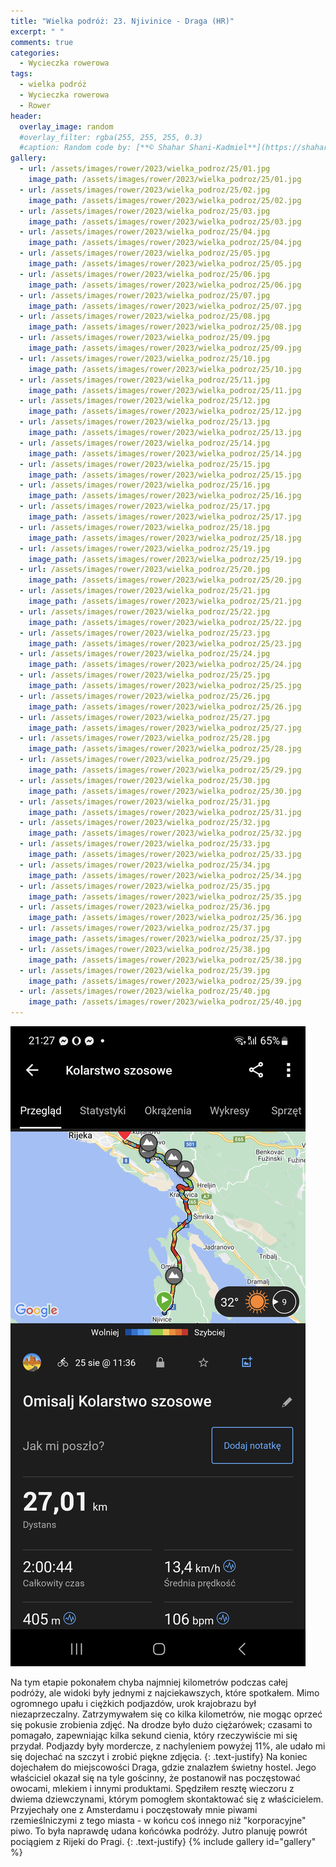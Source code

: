 ```yaml
---
title: "Wielka podróż: 23. Njivinice - Draga (HR)"
excerpt: " "
comments: true
categories:
  - Wycieczka rowerowa
tags:
  - wielka podróż
  - Wycieczka rowerowa
  - Rower
header:
  overlay_image: random
  #overlay_filter: rgba(255, 255, 255, 0.3)
  #caption: Random code by: [**© Shahar Shani-Kadmiel**](https://shaharkadmiel.github.io)"
gallery:
  - url: /assets/images/rower/2023/wielka_podroz/25/01.jpg
    image_path: /assets/images/rower/2023/wielka_podroz/25/01.jpg
  - url: /assets/images/rower/2023/wielka_podroz/25/02.jpg
    image_path: /assets/images/rower/2023/wielka_podroz/25/02.jpg
  - url: /assets/images/rower/2023/wielka_podroz/25/03.jpg
    image_path: /assets/images/rower/2023/wielka_podroz/25/03.jpg
  - url: /assets/images/rower/2023/wielka_podroz/25/04.jpg
    image_path: /assets/images/rower/2023/wielka_podroz/25/04.jpg
  - url: /assets/images/rower/2023/wielka_podroz/25/05.jpg
    image_path: /assets/images/rower/2023/wielka_podroz/25/05.jpg
  - url: /assets/images/rower/2023/wielka_podroz/25/06.jpg
    image_path: /assets/images/rower/2023/wielka_podroz/25/06.jpg
  - url: /assets/images/rower/2023/wielka_podroz/25/07.jpg
    image_path: /assets/images/rower/2023/wielka_podroz/25/07.jpg
  - url: /assets/images/rower/2023/wielka_podroz/25/08.jpg
    image_path: /assets/images/rower/2023/wielka_podroz/25/08.jpg
  - url: /assets/images/rower/2023/wielka_podroz/25/09.jpg
    image_path: /assets/images/rower/2023/wielka_podroz/25/09.jpg
  - url: /assets/images/rower/2023/wielka_podroz/25/10.jpg
    image_path: /assets/images/rower/2023/wielka_podroz/25/10.jpg
  - url: /assets/images/rower/2023/wielka_podroz/25/11.jpg
    image_path: /assets/images/rower/2023/wielka_podroz/25/11.jpg
  - url: /assets/images/rower/2023/wielka_podroz/25/12.jpg
    image_path: /assets/images/rower/2023/wielka_podroz/25/12.jpg
  - url: /assets/images/rower/2023/wielka_podroz/25/13.jpg
    image_path: /assets/images/rower/2023/wielka_podroz/25/13.jpg
  - url: /assets/images/rower/2023/wielka_podroz/25/14.jpg
    image_path: /assets/images/rower/2023/wielka_podroz/25/14.jpg
  - url: /assets/images/rower/2023/wielka_podroz/25/15.jpg
    image_path: /assets/images/rower/2023/wielka_podroz/25/15.jpg
  - url: /assets/images/rower/2023/wielka_podroz/25/16.jpg
    image_path: /assets/images/rower/2023/wielka_podroz/25/16.jpg
  - url: /assets/images/rower/2023/wielka_podroz/25/17.jpg
    image_path: /assets/images/rower/2023/wielka_podroz/25/17.jpg
  - url: /assets/images/rower/2023/wielka_podroz/25/18.jpg
    image_path: /assets/images/rower/2023/wielka_podroz/25/18.jpg
  - url: /assets/images/rower/2023/wielka_podroz/25/19.jpg
    image_path: /assets/images/rower/2023/wielka_podroz/25/19.jpg
  - url: /assets/images/rower/2023/wielka_podroz/25/20.jpg
    image_path: /assets/images/rower/2023/wielka_podroz/25/20.jpg
  - url: /assets/images/rower/2023/wielka_podroz/25/21.jpg
    image_path: /assets/images/rower/2023/wielka_podroz/25/21.jpg
  - url: /assets/images/rower/2023/wielka_podroz/25/22.jpg
    image_path: /assets/images/rower/2023/wielka_podroz/25/22.jpg
  - url: /assets/images/rower/2023/wielka_podroz/25/23.jpg
    image_path: /assets/images/rower/2023/wielka_podroz/25/23.jpg
  - url: /assets/images/rower/2023/wielka_podroz/25/24.jpg
    image_path: /assets/images/rower/2023/wielka_podroz/25/24.jpg
  - url: /assets/images/rower/2023/wielka_podroz/25/25.jpg
    image_path: /assets/images/rower/2023/wielka_podroz/25/25.jpg
  - url: /assets/images/rower/2023/wielka_podroz/25/26.jpg
    image_path: /assets/images/rower/2023/wielka_podroz/25/26.jpg
  - url: /assets/images/rower/2023/wielka_podroz/25/27.jpg
    image_path: /assets/images/rower/2023/wielka_podroz/25/27.jpg
  - url: /assets/images/rower/2023/wielka_podroz/25/28.jpg
    image_path: /assets/images/rower/2023/wielka_podroz/25/28.jpg
  - url: /assets/images/rower/2023/wielka_podroz/25/29.jpg
    image_path: /assets/images/rower/2023/wielka_podroz/25/29.jpg
  - url: /assets/images/rower/2023/wielka_podroz/25/30.jpg
    image_path: /assets/images/rower/2023/wielka_podroz/25/30.jpg
  - url: /assets/images/rower/2023/wielka_podroz/25/31.jpg
    image_path: /assets/images/rower/2023/wielka_podroz/25/31.jpg
  - url: /assets/images/rower/2023/wielka_podroz/25/32.jpg
    image_path: /assets/images/rower/2023/wielka_podroz/25/32.jpg
  - url: /assets/images/rower/2023/wielka_podroz/25/33.jpg
    image_path: /assets/images/rower/2023/wielka_podroz/25/33.jpg
  - url: /assets/images/rower/2023/wielka_podroz/25/34.jpg
    image_path: /assets/images/rower/2023/wielka_podroz/25/34.jpg
  - url: /assets/images/rower/2023/wielka_podroz/25/35.jpg
    image_path: /assets/images/rower/2023/wielka_podroz/25/35.jpg
  - url: /assets/images/rower/2023/wielka_podroz/25/36.jpg
    image_path: /assets/images/rower/2023/wielka_podroz/25/36.jpg
  - url: /assets/images/rower/2023/wielka_podroz/25/37.jpg
    image_path: /assets/images/rower/2023/wielka_podroz/25/37.jpg
  - url: /assets/images/rower/2023/wielka_podroz/25/38.jpg
    image_path: /assets/images/rower/2023/wielka_podroz/25/38.jpg
  - url: /assets/images/rower/2023/wielka_podroz/25/39.jpg
    image_path: /assets/images/rower/2023/wielka_podroz/25/39.jpg
  - url: /assets/images/rower/2023/wielka_podroz/25/40.jpg
    image_path: /assets/images/rower/2023/wielka_podroz/25/40.jpg
---
```

![mapka](/assets/images/rower/2023/wielka_podroz/25/mapka.png)

Na tym etapie pokonałem chyba najmniej kilometrów podczas całej podróży, ale widoki były jednymi z najciekawszych, które spotkałem. Mimo ogromnego upału i ciężkich podjazdów, urok krajobrazu był niezaprzeczalny. Zatrzymywałem się co kilka kilometrów, nie mogąc oprzeć się pokusie zrobienia zdjęć. Na drodze było dużo ciężarówek; czasami to pomagało, zapewniając kilka sekund cienia, który rzeczywiście mi się przydał. Podjazdy były mordercze, z nachyleniem powyżej 11%, ale udało mi się dojechać na szczyt i zrobić piękne zdjęcia. 
{: .text-justify}
Na koniec dojechałem do miejscowości Draga, gdzie znalazłem świetny hostel. Jego właściciel okazał się na tyle gościnny, że postanowił nas poczęstować owocami, mlekiem i innymi produktami. Spędziłem resztę wieczoru z dwiema dziewczynami, którym pomogłem skontaktować się z właścicielem. Przyjechały one z Amsterdamu i poczęstowały mnie piwami rzemieślniczymi z tego miasta - w końcu coś innego niż "korporacyjne" piwo. To była naprawdę udana końcówka podróży. Jutro planuję powrót pociągiem z Rijeki do Pragi.
{: .text-justify}
{% include gallery id="gallery" %}
